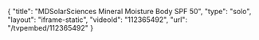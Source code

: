{
    "title": "MDSolarSciences Mineral Moisture Body SPF 50",
    "type": "solo",
    "layout": "iframe-static",
    "videoId": "112365492",
    "url": "\/tvpembed\/112365492"
}